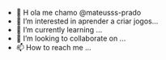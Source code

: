 - 👋 H ola me chamo @mateusss-prado
- 👀 I’m interested in aprender a criar jogos...
- 🌱 I’m currently learning ...
- 💞️ I’m looking to collaborate on ...
- 📫 How to reach me ...

<!---
mateusss-prado/mateusss-prado is a ✨ special ✨ repository because its `README.md` (this file) appears on your GitHub profile.
You can click the Preview link to take a look at your changes.
--->
